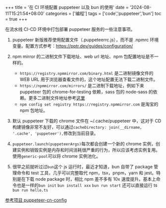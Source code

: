 +++
title = '在 CI 环境配置 puppeteer 以及 bun 的使用'
date = '2024-08-11T15:21:54+08:00'
categories = ['编程']
tags = ['code','puppeteer','bun']
toc = true
+++

在流水线 CI-CD 环境中打包部署 puppeteer 服务的一些注意事项。

<!--more-->

1. puppeteer 新版推荐使用配置文件（.puppeteerrc.js），而不是 .npmrc 环境变量。配置方式参考：https://pptr.dev/guides/configuration/
   
2. npm mirror 的二进制文件下载地址、web url 地址、npm 包配置地址是不一样的。
   - `https://registry.npmmirror.com/binary.html` 是二进制镜像文件的 WEB URL 用于浏览器查看文件的，这个地址配置无法下载二进制文件。
   - `https://npmmirror.com/mirrors/` 是二进制下载地址，例如下来 puppeteer 包的 chrome-for-testing 依赖，sass 包的 node-sass 的依赖。更多二进制文件地址参考[这里](https://github.com/cnpm/binary-mirror-config/blob/master/package.json)
   - `npm config set registry https://registry.npmmirror.com` 是淘宝的 npm 包地址。

3. 默认 puppeteer 下载的 chrome 文件在 ~/.cache/puppeteer 中，这对于 CD 构建镜像非常不友好，可以通过`cacheDirectory: join(__dirname, '.cache', 'puppeteer'),`修改到当前目录。

4. `puppeteer.launch(puppeteerArgs)`每次都会创建一个新的 chrome 实例，创建实例和销毁实例是内存和时间消耗很严重的行为，所以应该考虑实例复用。使用`generic-pool`可以将 chrome 实例池化。

5. 很早之前就听过过`bun`这个 js 运行时，最近才知道，bun 自带了 package 管理命令和 test 工具，几乎可以完整取代 npm，tsx，pnpm，yarn 和 jest。特别是在下载 node package 时，相比 npm 差不多有 10x 速度提升。基本上命令也是一样的`bun init` `bun install xxx` `bun run start` 还可以直接运行 ts `bun run hello.ts`

[参考项目 puppeteer-cn-config](https://github.com/zhimoe/puppeteer-cn-config)